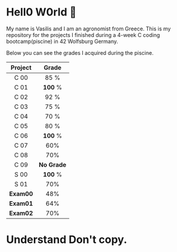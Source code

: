 # Hell0 W0rld 👏

My name is Vasilis and I am an agronomist from Greece. This is my repository for the projects I finished during a 4-week C
coding bootcamp(piscine) in  42 Wolfsburg Germany.

Below you can see the grades I acquired during the piscine.

| Project  |     Grade    |
|  :---:   |     :---:    |
|   C 00   |      85   %  |
|   C 01   |      **100**  %  |
|   C 02   |      92   %  |
|   C 03   |      75   %  |
|   C 04   |      70   %  |
|   C 05   |      80   %  |
|   C 06   |      **100**  %  |
|   C 07   |      60% |
|   C 08   | 70%      |
|   C 09   | **No Grade**      |
|   S 00   |      **100**  %  |
|   S 01   | 70%      |
|   **Exam00**  | 48%      |
|   **Exam01**   | 64%      |
|   **Exam02**   | 70%     |


# Understand Don't copy.
